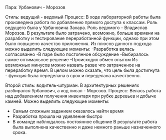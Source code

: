 Пара: Урбанович - Морозов

Стиль: ведущий - ведомый
Процесс: В ходе лабораторной работы была произведена работа по добавлению прямого доступа к классам. Роль ведущего была у Урбановича Захара. Роль ведомого – Владислав Морозов. В результате было затрачено, возможно, больше времени на разработку и тестирование переработанной функции, однако при этом было повышено качество приложения.
Из плюсов данного подхода можно выделить следующие моменты:
-Разработка велась согласованно
-В паре было постоянное обсуждение
-Выбиралось самое оптимальное решение
-Происходил обмен опытом
Из возможных минусов можно назвать разве что затраченное на переработку время.
В целом можно сказать, что цель была достигнута - функция была переделана в срок и переделана качественно.

	

Второй стиль: водитель-штурман. 
В архитектурных решениях разбирался Урбанович, а код писал - Морозов.
Процесс: Велась работа над добавлением получения инвентаря при рубке деревьев и добыче камней.  Можно выделить следующие моменты:
-	Самым сложным заданием оказалось найти время
-	Разработка прошла на удивление быстро
-	В команде наблюдалось  постоянное общение
В результате работа была выполнена качественно и даже немного раньше назначенного срока.
